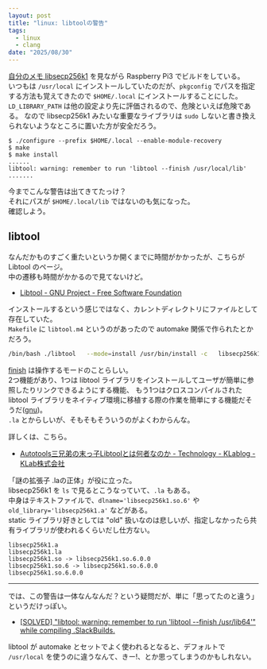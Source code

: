 ```yaml
---
layout: post
title: "linux: libtoolの警告"
tags:
  - linux
  - clang
date: "2025/08/30"
---
```


[自分のメモ libsecp256k1](https://blog.hirokuma.work/bitcoin/library/clang.html#libsecp256k1) を見ながら Raspberry Pi3 でビルドをしている。  
いつもは `/usr/local` にインストールしていたのだが、`pkgconfig` でパスを指定する方法も覚えてきたので `$HOME/.local` にインストールすることにした。  
`LD_LIBRARY_PATH` は他の設定より先に評価されるので、危険といえば危険である。
なので libsecp256k1 みたいな重要なライブラリは `sudo` しないと書き換えられないようなところに置いた方が安全だろう。

```shell
$ ./configure --prefix $HOME/.local --enable-module-recovery
$ make
$ make install
......
libtool: warning: remember to run 'libtool --finish /usr/local/lib'
.......
```

今までこんな警告は出てきてたっけ？  
それにパスが `$HOME/.local/lib` ではないのも気になった。  
確認しよう。

## libtool

なんだかものすごく重たいというか開くまでに時間がかかったが、こちらが Libtool のページ。  
中の遷移も時間がかかるので見てないけど。

* [Libtool - GNU Project - Free Software Foundation](https://www.gnu.org/software/libtool/)

インストールするという感じではなく、カレントディレクトリにファイルとして存在していた。  
`Makefile` に `libtool.m4` というのがあったので automake 関係で作られたとかだろう。

```bash
/bin/bash ./libtool   --mode=install /usr/bin/install -c   libsecp256k1.la '/home/xxx/.local/lib'
```

[finish](https://manpages.ubuntu.com/manpages/bionic/ja/man1/libtool.1.html) は操作するモードのことらしい。  
2つ機能があり、1つは libtool ライブラリをインストールしてユーザが簡単に参照したりリンクできるようにする機能、
もう1つはクロスコンパイルされた libtool ライブラリをネイティブ環境に移植する際の作業を簡単にする機能だそうだ([gnu](https://www.gnu.org/software/libtool/manual/html_node/Finish-mode.html))。  
`.la` とからしいが、そもそもそういうのがよくわからんな。

詳しくは、こちら。

* [Autotools三兄弟の末っ子Libtoolとは何者なのか - Technology - KLablog - KLab株式会社](https://www.klab.com/jp/blog/tech/2015/1047107113.html)

「謎の拡張子 .laの正体」が役に立った。  
libsecp256k1 を `ls` で見るとこうなっていて、`.la` もある。  
中身はテキストファイルで、`dlname='libsecp256k1.so.6'` や `old_library='libsecp256k1.a'` などがある。  
static ライブラリ好きとしては "old" 扱いなのは悲しいが、指定しなかったら共有ライブラリが使われるくらいだし仕方ない。

```
libsecp256k1.a
libsecp256k1.la
libsecp256k1.so -> libsecp256k1.so.6.0.0
libsecp256k1.so.6 -> libsecp256k1.so.6.0.0
libsecp256k1.so.6.0.0
```

----

では、この警告は一体なんなんだ？という疑問だが、単に「思ってたのと違う」というだけっぽい。

* [\[SOLVED\] "libtool: warning: remember to run 'libtool --finish /usr/lib64'" while compiling .SlackBuilds.](https://www.linuxquestions.org/questions/slackware-14/libtool-warning-remember-to-run-%27libtool-finish-usr-lib64%27-while-compiling-slackbuilds-4175593774/)

libtool が automake とセットでよく使われるとなると、デフォルトで `/usr/local` を使うのに違うなんて、きー!、とか思ってしまうのかもしれない。
